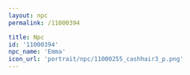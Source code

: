 ```yaml
---
layout: npc
permalink: /11000394

title: Npc
id: '11000394'
npc_name: 'Emma'
icon_url: 'portrait/npc/11000255_cashhair3_p.png'
---
```

